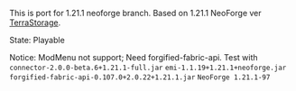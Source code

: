This is port for 1.21.1 neoforge branch. Based on 1.21.1 NeoForge ver [TerraStorage](https://github.com/IceLitty/Terrastorage).

State: Playable

Notice: ModMenu not support; Need forgified-fabric-api. Test with `connector-2.0.0-beta.6+1.21.1-full.jar` `emi-1.1.19+1.21.1+neoforge.jar` `forgified-fabric-api-0.107.0+2.0.22+1.21.1.jar` `NeoForge 1.21.1-97`
